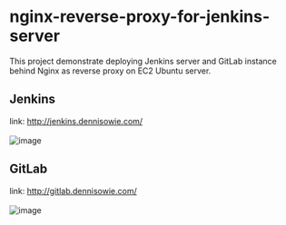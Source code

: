 # nginx-reverse-proxy-for-jenkins-server
This project demonstrate deploying Jenkins server and GitLab instance behind Nginx as reverse proxy on EC2 Ubuntu server.

## Jenkins 
link: http://jenkins.dennisowie.com/ 
</br></br>
![image](https://github.com/IrezD/nginx-reverse-proxy-for-jenkins-server/assets/88015931/897ea89b-f87b-46a1-8166-67c659dfc75b)

## GitLab
link: http://gitlab.dennisowie.com/ 
</br></br>
![image](https://github.com/IrezD/nginx-reverse-proxy-for-jenkins-server/assets/88015931/47a5a83d-d725-449d-ad39-102a95ff0be0)


